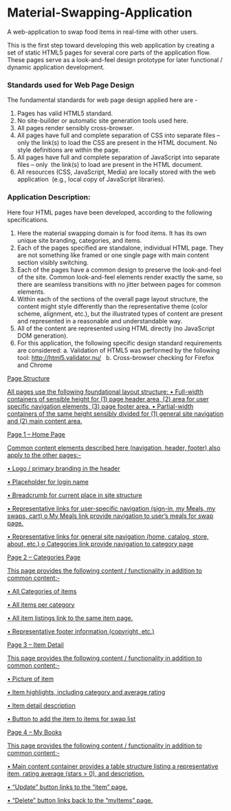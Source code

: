 # Material-Swapping-Application
A web-application to swap food items in real-time with other users.
 

This is the first step toward developing this web application by creating a set of static HTML5 pages for several core parts of the application flow. These pages serve as a look-and-feel design prototype for later functional / dynamic application development. 


### Standards used for Web Page Design

The fundamental standards for web page design applied here are - 

1.	Pages has valid HTML5 standard. 
2.	No site-builder or automatic site generation tools used here. 
3.	All pages render sensibly cross-browser. 
4.	All pages have full and complete separation of CSS into separate files – only the link(s) to load the CSS are present in the HTML document. No style definitions are within the page. 
5.	All pages have full and complete separation of JavaScript into separate files – only  the link(s) to load are present in the HTML document. 
6.	All resources (CSS, JavaScript, Media) are locally stored with the web application  (e.g., local copy of JavaScript libraries). 

### Application Description:

Here four HTML pages have been developed, according to the following specifications.

1.	Here the material swapping domain is for food items. It has its own unique site branding, categories, and items. 
2.	Each of the pages specified are standalone, individual HTML page. They are not something like framed or one single page with main content section visibly switching. 
3.	Each of the pages have a common design to preserve the look-and-feel of the site. Common look-and-feel elements render exactly the same, so there are seamless transitions with no jitter between pages for common elements. 
4.	Within each of the sections of the overall page layout structure, the content might style differently than the representative theme (color scheme, alignment, etc.), but the illustrated types of content are present and represented in a reasonable and understandable way. 
5.	All of the content are represented using HTML directly (no JavaScript DOM generation). 
6.	For this application, the following specific design standard requirements are considered:
  a.	Validation of HTML5 was performed by the following tool: http://html5.validator.nu/  
  b.	Cross-browser checking for Firefox and Chrome  


<u> Page Structure

All pages use the following foundational layout structure:
•	Full-width containers of sensible height for (1) page header area, (2) area for user specific navigation elements, (3) page footer area.
•	Partial-width containers of the same height sensibly divided for (1) general site navigation and (2) main content area.

<u> Page 1 – Home Page <u>

Common content elements described here (navigation, header, footer) also apply to the other pages:- 

•	Logo / primary branding in the header 

•	Placeholder for login name

•	Breadcrumb for current place in site structure 

•	Representative links for user-specific navigation (sign-in, my Meals, my swaps, cart) 
  o My Meals link provide navigation to user’s meals for swap page. 
  
•	Representative links for general site navigation (home, catalog, store, about, etc.)
  o	Categories link provide navigation to category page

Page 2 – Categories Page

This page provides the following content / functionality in addition to common content:-

•	All Categories of items 

•	All items per category 

•	All item listings link to the same item page.

•	Representative footer information (copyright, etc.) 

Page 3 – Item Detail

This page provides the following content / functionality in addition to common content:-

•	Picture of item 

•	Item highlights, including category and average rating 

•	Item detail description 

•	Button to add the item to items for swap list

Page 4 – My Books

This page provides the following content / functionality in addition to common content:-

•	Main content container provides a table structure listing a representative item, rating average (stars > 0), and description. 

•	“Update” button links to the “item” page.

•	“Delete” button links back to the “myItems” page.

